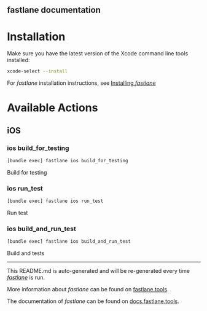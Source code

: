 fastlane documentation
----

# Installation

Make sure you have the latest version of the Xcode command line tools installed:

```sh
xcode-select --install
```

For _fastlane_ installation instructions, see [Installing _fastlane_](https://docs.fastlane.tools/#installing-fastlane)

# Available Actions

## iOS

### ios build_for_testing

```sh
[bundle exec] fastlane ios build_for_testing
```

Build for testing

### ios run_test

```sh
[bundle exec] fastlane ios run_test
```

Run test

### ios build_and_run_test

```sh
[bundle exec] fastlane ios build_and_run_test
```

Build and tests

----

This README.md is auto-generated and will be re-generated every time [_fastlane_](https://fastlane.tools) is run.

More information about _fastlane_ can be found on [fastlane.tools](https://fastlane.tools).

The documentation of _fastlane_ can be found on [docs.fastlane.tools](https://docs.fastlane.tools).
